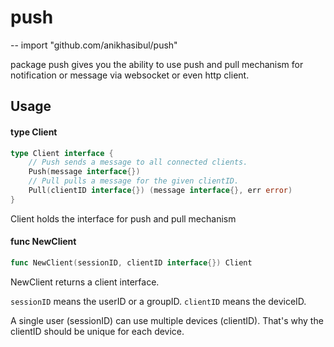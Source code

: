 # push
--
    import "github.com/anikhasibul/push"

package push gives you the ability to use push and pull mechanism for
notification or message via websocket or even http client.

## Usage

#### type Client

```go
type Client interface {
	// Push sends a message to all connected clients.
	Push(message interface{})
	// Pull pulls a message for the given clientID.
	Pull(clientID interface{}) (message interface{}, err error)
}
```

Client holds the interface for push and pull mechanism

#### func  NewClient

```go
func NewClient(sessionID, clientID interface{}) Client
```
NewClient returns a client interface.

 `sessionID` means the userID or a groupID.
`clientID` means the deviceID.

A single user (sessionID) can use multiple devices (clientID).
That's why the clientID should be unique for each device.

